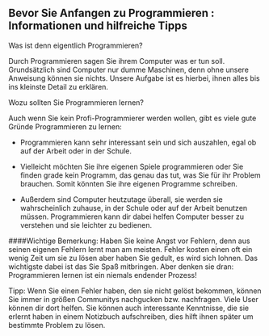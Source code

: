## Bevor Sie Anfangen zu Programmieren :  Informationen und hilfreiche Tipps

Was ist denn eigentlich Programmieren?<BR>

Durch Programmieren sagen Sie ihrem Computer was er tun soll. Grundsätzlich sind Computer nur dumme Maschinen, denn ohne unsere Anweisung können sie nichts. Unsere Aufgabe ist es hierbei, ihnen alles bis ins kleinste Detail zu erklären.

Wozu sollten Sie Programmieren lernen?<BR>

Auch wenn Sie kein Profi-Programmierer werden wollen, gibt es viele gute Gründe Programmieren zu lernen:
* Programmieren kann sehr interessant sein und sich auszahlen, egal ob auf der Arbeit oder in der
Schule.

* Vielleicht möchten Sie ihre eigenen Spiele programmieren oder Sie finden grade kein Programm, das genau das tut, was Sie für ihr Problem brauchen. Somit könnten Sie ihre eigenen Programme schreiben. 

* Außerdem sind Computer heutzutage überall, sie werden sie wahrscheinlich zuhause, in der Schule oder auf der Arbeit benutzen müssen. Programmieren kann dir dabei helfen Computer besser zu verstehen und sie leichter zu bedienen.

####Wichtige Bemerkung:
Haben Sie keine Angst vor Fehlern, denn aus seinen eigenen Fehlern lernt man am meisten. Fehler kosten einen oft ein wenig Zeit um sie zu lösen aber haben Sie gedult, es wird sich lohnen. Das wichtigste dabei ist das Sie Spaß mitbringen. Aber denken sie dran: Programmieren lernen ist ein niemals endender Prozess! <BR>

Tipp: Wenn Sie einen Fehler haben, den sie nicht gelöst bekommen, können Sie immer in größen Communitys nachgucken bzw. nachfragen. Viele User können dir dort helfen. Sie können auch interessante Kenntnisse, die sie erlernt haben in einem Notizbuch aufschreiben, dies hilft ihnen später um bestimmte Problem zu lösen.
